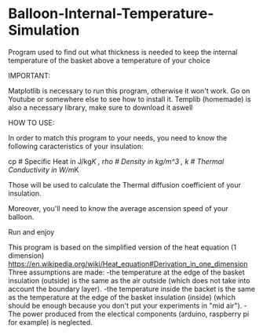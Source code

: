 # Balloon-Internal-Temperature-Simulation
Program used to find out what thickness is needed to keep the internal temperature of the basket above a temperature of your choice

IMPORTANT: 

Matplotlib is necessary to run this program, otherwise it won't work. Go on Youtube or somewhere else to see how to install it.
Templib (homemade) is also a necessary library, make sure to download it aswell

HOW TO USE: 

In order to match this program to your needs, you need to know the following caracteristics of your insulation:

cp # Specific Heat in J/kg*K
, rho # Density in kg/m^3
, k # Thermal Conductivity in W/m*K

Those will be used to calculate the Thermal diffusion coefficient of your insulation.

Moreover, you'll need to know the average ascension speed of your balloon. 

Run and enjoy

This program is based on the simplified version of the heat equation (1 dimension) https://en.wikipedia.org/wiki/Heat_equation#Derivation_in_one_dimension
Three assumptions are made:
-the temperature at the edge of the basket insulation (outside) is the same as the air outside (which does not take into account the boundary layer).
-the temperature inside the backet is the same as the temperature at the edge of the basket insulation (inside) (which should be enough because you don't put your experiments in "mid air").
-The power produced from the electical components (arduino, raspberry pi for example) is neglected.
